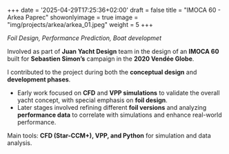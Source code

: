 +++
date = '2025-04-29T17:25:36+02:00'
draft = false
title = "IMOCA 60 - Arkea Paprec"
showonlyimage = true
image = "img/projects/arkea/arkea_01.jpeg"
weight = 5
+++

*Foil Design, Performance Prediction, Boat developmet*

<!--more-->

Involved as part of **Juan Yacht Design** team in the design of an **IMOCA 60** built for **Sebastien Simon’s** campaign in the **2020 Vendée Globe**.

I contributed to the project during both the **conceptual design** and **development phases**.

*	Early work focused on **CFD** and **VPP simulations** to validate the overall yacht concept, with special emphasis on **foil design**.
*	Later stages involved refining different **foil versions** and analyzing **performance data** to correlate with simulations and enhance real-world performance.

Main tools: **CFD (Star-CCM+), VPP, and Python** for simulation and data analysis.

